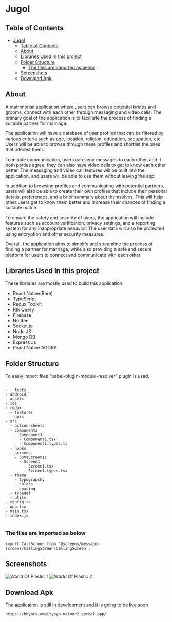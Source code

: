 # Jugol

## Table of Contents

-   [Jugol](#jugol)
    -   [Table of Contents](#table-of-contents)
    -   [About](#about)
    -   [Libraries Used In this project ](#libraries-used-in-this-project-)
    -   [Folder Structure](#folder-structure)
        -   [The files are imported as below](#the-files-are-imported-as-below)
    -   [Screenshots](#screenshots)
    -   [Download Apk ](#download-apk-)

## About<a name = "about"></a>

A matrimonial application where users can browse potential brides and grooms, connect with each other through messaging and video calls. The primary goal of the application is to facilitate the process of finding a suitable partner for marriage.

The application will have a database of user profiles that can be filtered by various criteria such as age, location, religion, education, occupation, etc. Users will be able to browse through these profiles and shortlist the ones that interest them.

To initiate communication, users can send messages to each other, and if both parties agree, they can also have video calls to get to know each other better. The messaging and video call features will be built into the application, and users will be able to use them without leaving the app.

In addition to browsing profiles and communicating with potential partners, users will also be able to create their own profiles that include their personal details, preferences, and a brief summary about themselves. This will help other users get to know them better and increase their chances of finding a suitable match.

To ensure the safety and security of users, the application will include features such as account verification, privacy settings, and a reporting system for any inappropriate behavior. The user data will also be protected using encryption and other security measures.

Overall, the application aims to simplify and streamline the process of finding a partner for marriage, while also providing a safe and secure platform for users to connect and communicate with each other.

## Libraries Used In this project <a name = "technologies"></a>

These libraries are mostly used to build this application.

-   React Native(Bare)
-   TypeScript
-   Redux Toolkit
-   Rtk Query
-   Firebase
-   Notifee
-   Socket.io
-   Node JS
-   Mongo DB
-   Express Js
-   React Native AGORA

## Folder Structure<a name = "folder-structure"></a>

To easiy import files "babel-plugin-module-resolver" plugin is used.

```

- __tests__
- android
- assets
- ios
- redux
  - features
  - apis
- src
  - action-sheets
  - components
    - Component1
      - Component1.tsx
      - Component1.types.ts
  - hooks
  - screens
    - SomeScreens1
      - Screen1
        - Screen1.tsx
        - Screen1.types.tsx
  - theme
    - typograpchy
    - colors
    - spacing
  - typedef
  - utils
- config.ts
- App.tsx
- Main.tsx
- index.js


```

### The files are imported as below

```
import CallScreen from '@screens/message-screens/CallingScreen/CallingScreen';
```

## Screenshots<a name = "screenshots"></a>

![World Of Plastic 1](https://res.cloudinary.com/dtt3kvqkh/image/upload/v1675693190/wop3_guob5q.png "banner_wop 1")
![World Of Plastic 2](https://res.cloudinary.com/dtt3kvqkh/image/upload/v1675693191/wop2_i5eeqw.png "banner_wop 2")

## Download Apk <a name = "live-link"></a>

The application is still in development and it is going to be live soon

```
https://bbyars-amaityoyp-naimur2.vercel.app/
```
